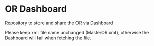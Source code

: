 # OR Dashboard
Repository to store and share the OR via Dashboard

Please keep xml file name unchanged (MasterOR.xml), otherwise the Dashboard will fail when fetching the file.
